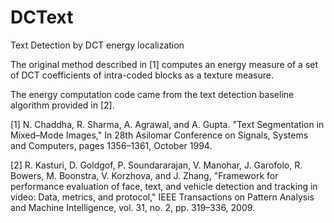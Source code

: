 DCText
======

Text Detection by DCT energy localization

The original method described in [1] computes an energy measure of a set of DCT coefficients of intra-coded blocks as a texture measure.

The energy computation code came from the text detection baseline algorithm provided in [2].

[1] N. Chaddha, R. Sharma, A. Agrawal, and A. Gupta. "Text Segmentation in Mixed–Mode Images," In 28th Asilomar Conference on Signals, Systems and Computers, pages 1356–1361, October 1994.

[2] R. Kasturi, D. Goldgof, P. Soundararajan, V. Manohar, J. Garofolo, R. Bowers, M. Boonstra, V. Korzhova, and J. Zhang, "Framework for performance evaluation of face, text, and vehicle detection and tracking in video: Data, metrics, and protocol," IEEE Transactions on Pattern Analysis and Machine Intelligence, vol. 31, no. 2, pp. 319–336, 2009.

